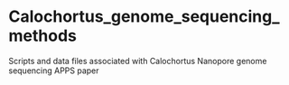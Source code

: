 # Calochortus_genome_sequencing_methods
Scripts and data files associated with Calochortus Nanopore genome sequencing APPS paper

